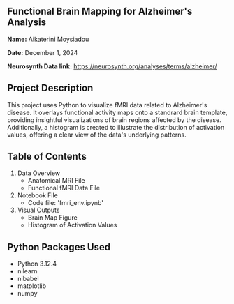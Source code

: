 ## **Functional Brain Mapping for Alzheimer's Analysis**
**Name:** Aikaterini Moysiadou

**Date:** December 1, 2024

**Neurosynth Data link:** https://neurosynth.org/analyses/terms/alzheimer/

## Project Description
This project uses Python to visualize fMRI data related to Alzheimer's disease. It overlays functional activity maps onto a standrard brain template, providing insightful visualizations of brain regions affected by the disease. Additionally, a histogram is created to illustrate the distribution of activation values, offering a clear view of the data's underlying patterns.

## Table of Contents
1. Data Overview
   - Anatomical MRI File
   - Functional fMRI Data File
2. Notebook File
   - Code file: 'fmri_env.ipynb'
3. Visual Outputs
   - Brain Map Figure
   - Histogram of Activation Values
     
 ## Python Packages Used
 - Python 3.12.4
 - nilearn
 - nibabel
 - matplotlib
 - numpy
